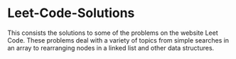 # Leet-Code-Solutions
This consists the solutions to some of the problems on the website Leet Code. These problems deal with a variety of topics from simple searches in an array to rearranging nodes in a linked list and other data structures.
